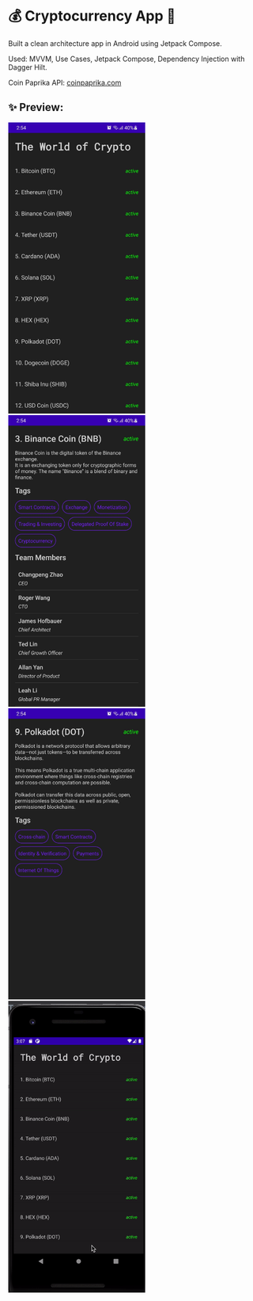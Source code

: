 # 💰 Cryptocurrency App 💸

Built a clean architecture app in Android using Jetpack Compose.

Used: MVVM, Use Cases, Jetpack Compose, Dependency Injection with Dagger Hilt.

Coin Paprika API:
[coinpaprika.com](https://coinpaprika.com/)

## ✨ Preview:

<img src="preview/coin-list.jpeg" data-canonical-src="preview/coin-list.jpeg" width="277"/> <img src="preview/detail-screen2.jpeg" data-canonical-src="preview/detail-screen2.jpeg" width="277"/> <img src="preview/detail-screen1.jpeg" data-canonical-src="preview/detail-screen1.jpeg" width="277"/> <img src="preview/crypto.gif" data-canonical-src="preview/crypto.gif" width="277"/>
